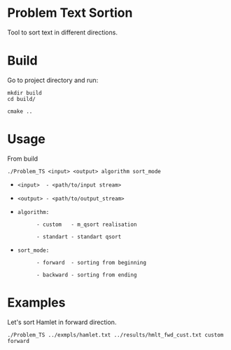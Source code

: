 # Problem Text Sortion

Tool to sort text in different directions. 

# Build 

Go to project directory and run:


```
mkdir build
cd build/

cmake ..
```

# Usage

From build

```
./Problem_TS <input> <output> algorithm sort_mode
```

- ```<input>  - <path/to/input stream>```

- ```<output> - <path/to/output_stream>```

- ```algorithm:```

            - custom   - m_qsort realisation

            - standart - standart qsort


- ```sort_mode:```

            - forward  - sorting from beginning

            - backward - sorting from ending

# Examples

Let's sort Hamlet in forward direction. 

```./Problem_TS ../exmpls/hamlet.txt ../results/hmlt_fwd_cust.txt custom forward```
